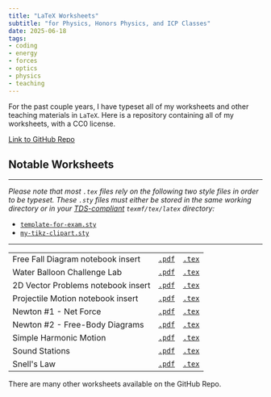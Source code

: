 ```yaml
---
title: "LaTeX Worksheets"
subtitle: "for Physics, Honors Physics, and ICP Classes"
date: 2025-06-18
tags:
- coding
- energy
- forces
- optics
- physics
- teaching
---
```


For the past couple years, I have typeset all of my worksheets and other teaching materials in `LaTeX`.  Here is a repository containing all of my worksheets, with a CC0 license. 

<!--more-->

[Link to GitHub Repo](https://github.com/zjrohrbach/LaTeX-worksheets)

Notable Worksheets
-----------------

----------
*Please note that most `.tex` files rely on the following two style files in order to be typeset.  These `.sty` files must either be stored in the same working directory or in your [TDS-compliant](https://miktex.org/kb/tds) `texmf/tex/latex` directory:*

- [`template-for-exam.sty`](https://github.com/zjrohrbach/LaTeX-worksheets/blob/main/texmf/tex/latex/template-for-exam.sty) 
- [`my-tikz-clipart.sty`](https://github.com/zjrohrbach/LaTeX-worksheets/blob/main/texmf/tex/latex/my-tikz-clipart.sty)

----------

|                                               |                |              |
| :---------------------------------------------|:--------------:|:------------:|
| Free Fall Diagram notebook insert  <!--1.0--> | [`.pdf`][1.0p] |[`.tex`][1.0t]|
| Water Balloon Challenge Lab        <!--2.0--> | [`.pdf`][2.0p] |[`.tex`][2.0t]|
| 2D Vector Problems notebook insert <!--3.0--> | [`.pdf`][3.0p] |[`.tex`][3.0t]|
| Projectile Motion notebook insert  <!--4.0--> | [`.pdf`][4.0p] |[`.tex`][4.0t]|
| Newton \#1 - Net Force             <!--5.0--> | [`.pdf`][5.0p] |[`.tex`][5.0t]|
| Newton \#2 - Free-Body Diagrams    <!--6.0--> | [`.pdf`][6.0p] |[`.tex`][6.0t]|
| Simple Harmonic Motion             <!--7.0--> | [`.pdf`][7.0p] |[`.tex`][7.0t]|
| Sound Stations                     <!--8.0--> | [`.pdf`][8.0p] |[`.tex`][8.0t]|
| Snell's Law                        <!--9.0--> | [`.pdf`][9.0p] |[`.tex`][9.0t]|


[1.0p]: https://github.com/zjrohrbach/LaTeX-worksheets/blob/main/Physics/02/notes/Diagram/diagrams.pdf
[1.0t]: https://github.com/zjrohrbach/LaTeX-worksheets/blob/main/Physics/02/notes/Diagram/diagrams.tex

[2.0p]: https://github.com/zjrohrbach/LaTeX-worksheets/blob/main/Physics/02/LAB_WaterBalloonChallenge.pdf
[2.0t]: https://github.com/zjrohrbach/LaTeX-worksheets/blob/main/Physics/02/LAB_WaterBalloonChallenge.tex

[3.0p]: https://github.com/zjrohrbach/LaTeX-worksheets/blob/main/Physics/03/notes/2d-vector-practice(old)/2DVectorProblems.pdf
[3.0t]: https://github.com/zjrohrbach/LaTeX-worksheets/blob/main/Physics/03/notes/2d-vector-practice(old)/problems.tex

[4.0p]: https://github.com/zjrohrbach/LaTeX-worksheets/blob/main/Physics/03/notes/projectile-diagram/projectile-diagram.pdf
[4.0t]: https://github.com/zjrohrbach/LaTeX-worksheets/blob/main/Physics/03/notes/projectile-diagram/projectile-diagram.tex

[5.0p]: https://github.com/zjrohrbach/LaTeX-worksheets/blob/main/Physics/04/WS_Newton-1.pdf
[5.0t]: https://github.com/zjrohrbach/LaTeX-worksheets/blob/main/Physics/04/WS_Newton-1.tex

[6.0p]: https://github.com/zjrohrbach/LaTeX-worksheets/blob/main/Physics/04/WS_Newton-2.pdf
[6.0t]: https://github.com/zjrohrbach/LaTeX-worksheets/blob/main/Physics/04/WS_Newton-2.tex

[7.0p]: https://github.com/zjrohrbach/LaTeX-worksheets/blob/main/Honors/ch11/EnergyInSHOs(Horizontal).pdf
[7.0t]: https://github.com/zjrohrbach/LaTeX-worksheets/blob/main/Honors/ch11/EnergyInSHOs(Horizontal).tex

[8.0p]: https://github.com/zjrohrbach/LaTeX-worksheets/blob/main/Physics/09/Sound-Stations.pdf
[8.0t]: https://github.com/zjrohrbach/LaTeX-worksheets/blob/main/Physics/09/Sound-Stations.tex

[9.0p]: https://github.com/zjrohrbach/LaTeX-worksheets/blob/main/Honors/ch23/DerivingSnell.pdf
[9.0t]: https://github.com/zjrohrbach/LaTeX-worksheets/blob/main/Honors/ch23/DerivingSnell.tex


There are many other worksheets available on the GitHub Repo.